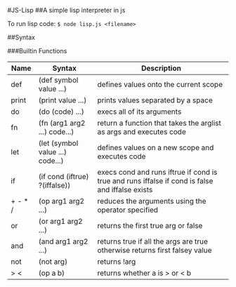 #JS-Lisp
##A simple lisp interpreter in js

To run lisp code:
``$ node lisp.js <filename>``

##Syntax

###Builtin Functions

| Name | Syntax | Description |
|------|--------|-------------|
| def | (def symbol value ...) | defines values onto the current scope |
| print | (print value ...) | prints values separated by a space |
| do | (do (code) ...) | execs all of its arguments |
| fn | (fn (arg1 arg2 ...) code...) | return a function that takes the arglist as args and executes code |
| let | (let (symbol value ...) code...) | defines values on a new scope and executes code |
| if | (if cond (iftrue) ?(iffalse)) | execs cond and runs iftrue if cond is true and runs iffalse if cond is false and iffalse exists |
| + - * / | (op arg1 arg2 ...) | reduces the arguments using the operator specified |
| or | (or arg1 arg2 ...) | returns the first true arg or false |
| and | (and arg1 arg2 ...) | returns true if all the args are true otherwise returns first falsey value |
| not | (not arg) | returns !arg |
| > < | (op a b) | returns whether a is > or < b |